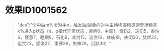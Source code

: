 # 效果ID1001562
> "des":"命中后m%令对手n，触发后j回合内对手主动切换精灵则登场精灵k%进入p状态（n、p指代异常状态：麻痹0，中毒1，烧伤2，冻伤5，害怕6，疲惫7，睡眠8，石化9，冰封15，流血16，瘫痪19，失明20，焚烬22，诅咒23，感染27，束缚28，失神29，沉默30）"
